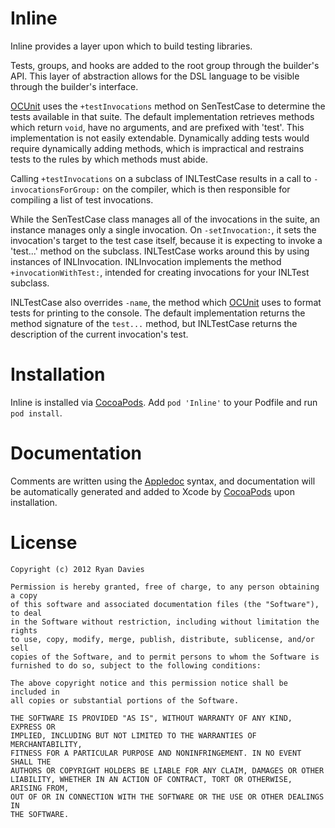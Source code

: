 Inline
======

Inline provides a layer upon which to build testing libraries.

Tests, groups, and hooks are added to the root group through the builder's API. This layer of abstraction allows for the DSL language to be visible through the builder's interface.

[OCUnit](http://www.sente.ch/software/ocunit/) uses the `+testInvocations` method on SenTestCase to determine the tests available in that suite. The default implementation retrieves methods which return `void`, have no arguments, and are prefixed with 'test'. This implementation is not easily extendable. Dynamically adding tests would require dynamically adding methods, which is impractical and restrains tests to the rules by which methods must abide.

Calling `+testInvocations` on a subclass of INLTestCase results in a call to `-invocationsForGroup:` on the compiler, which is then responsible for compiling a list of test invocations.

While the SenTestCase class manages all of the invocations in the suite, an instance manages only a single invocation. On `-setInvocation:`, it sets the invocation's target to the test case itself, because it is expecting to invoke a 'test...' method on the subclass. INLTestCase works around this by using instances of INLInvocation. INLInvocation implements the method `+invocationWithTest:`, intended for creating invocations for your INLTest subclass.

INLTestCase also overrides `-name`, the method which [OCUnit](http://www.sente.ch/software/ocunit/) uses to format tests for printing to the console. The default implementation returns the method signature of the `test...` method, but INLTestCase returns the description of the current invocation's test.

Installation
============

Inline is installed via [CocoaPods](https://github.com/CocoaPods/CocoaPods). Add `pod 'Inline'` to your Podfile and run `pod install`.

Documentation
=============

Comments are written using the [Appledoc](http://gentlebytes.com/appledoc/) syntax, and documentation will be automatically generated and added to Xcode by [CocoaPods](https://github.com/CocoaPods/CocoaPods) upon installation.

License
=======

	Copyright (c) 2012 Ryan Davies

	Permission is hereby granted, free of charge, to any person obtaining a copy
	of this software and associated documentation files (the "Software"), to deal
	in the Software without restriction, including without limitation the rights
	to use, copy, modify, merge, publish, distribute, sublicense, and/or sell
	copies of the Software, and to permit persons to whom the Software is
	furnished to do so, subject to the following conditions:

	The above copyright notice and this permission notice shall be included in
	all copies or substantial portions of the Software.

	THE SOFTWARE IS PROVIDED "AS IS", WITHOUT WARRANTY OF ANY KIND, EXPRESS OR
	IMPLIED, INCLUDING BUT NOT LIMITED TO THE WARRANTIES OF MERCHANTABILITY,
	FITNESS FOR A PARTICULAR PURPOSE AND NONINFRINGEMENT. IN NO EVENT SHALL THE
	AUTHORS OR COPYRIGHT HOLDERS BE LIABLE FOR ANY CLAIM, DAMAGES OR OTHER
	LIABILITY, WHETHER IN AN ACTION OF CONTRACT, TORT OR OTHERWISE, ARISING FROM,
	OUT OF OR IN CONNECTION WITH THE SOFTWARE OR THE USE OR OTHER DEALINGS IN
	THE SOFTWARE.
